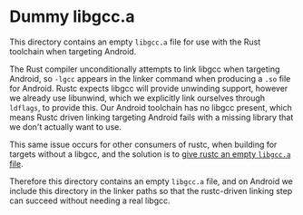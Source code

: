 # Dummy libgcc.a

This directory contains an empty `libgcc.a` file for use with the Rust toolchain
when targeting Android.

The Rust compiler unconditionally attempts to link libgcc when targeting
Android, so `-lgcc` appears in the linker command when producing a `.so` file
for Android. Rustc expects libgcc will provide unwinding support, however we
already use libunwind, which we explicitly link ourselves through `ldflags`, to
provide this. Our Android toolchain has no libgcc present, which means Rustc
driven linking targeting Android fails with a missing library that we don't
actually want to use.

This same issue occurs for other consumers of rustc, when building for targets
without a libgcc, and the solution is to [give rustc an empty `libgcc.a` file](
https://www.reddit.com/r/rust/comments/jst1kk/building_rust_without_linking_against_libgcc/).

Therefore this directory contains an empty `libgcc.a` file, and on Android we
include this directory in the linker paths so that the rustc-driven linking step
can succeed without needing a real libgcc.
